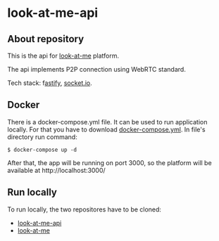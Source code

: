 # look-at-me-api

## About repository
This is the api for [look-at-me](https://github.com/mezidia/look-at-me) platform.

The api implements P2P connection using WebRTC standard. 

Tech stack: f[astify](https://www.fastify.io/), [socket.io](https://socket.io/).

## Docker
There is a docker-compose.yml file. It can be used to run application locally. For that you have to download [docker-compose.yml](https://github.com/mezidia/look-at-me-api/blob/main/docker-compose.yml). In file's directory run command:
``` 
$ docker-compose up -d
```
After that, the app will be running on port 3000, so the platform will be available at http://localhost:3000/

## Run locally 
To run locally, the two repositores have to be cloned: 
- [look-at-me-api](https://github.com/mezidia/look-at-me-api)
- [look-at-me](https://github.com/mezidia)
